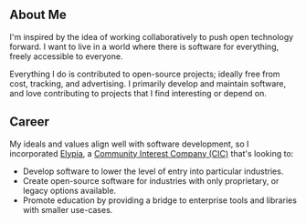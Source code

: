 ## About Me
I'm inspired by the idea of working collaboratively to push open
technology forward. I want to live in a world where there is software for
everything, freely accessible to everyone.

Everything I do is contributed to open-source projects; ideally free from cost,
tracking, and advertising. I primarily develop and maintain software, and love
contributing to projects that I find interesting or depend on.

## Career
My ideals and values align well with software development, so I incorporated
[Elypia][elypia-website], a [Community Interest Company (CIC)][wikipedia-cic]
that's looking to: 

* Develop software to lower the level of entry into particular industries.
* Create open-source software for industries with only proprietary, or legacy
  options available.
* Promote education by providing a bridge to enterprise tools and libraries
  with smaller use-cases.

[elypia-github]: https://github.com/elypia/
[elypia-website]: https://elypia.org/
[wikipedia-cic]: https://en.wikipedia.org/wiki/Community_interest_company
